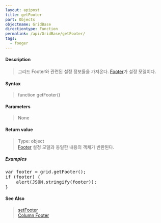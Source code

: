 ```yaml
---
layout: apipost
title: getFooter
part: Objects
objectname: GridBase
directiontype: Function
permalink: /api/GridBase/getFooter/
tags:
  - fooger
---
```



#### Description

> 그리드 Footer와 관련된 설정 정보들을 가져온다. [Footer](/api/types/Footer/)가 설정 모델이다.

#### Syntax

> function getFooter()

#### Parameters

> None

#### Return value

> Type: object  
> [Footer](/api/types/Footer/) 설정 모델과 동일한 내용의 객체가 반환된다.

##### Examples 

<pre class="prettyprint">
var footer = grid.getFooter();
if (footer) {
	alert(JSON.stringify(footer));
}
</pre>

#### See Also
> [setFooter](/api/GridBase/setFooter)  
> [Column Footer](http://demo.realgrid.com/Demo/ColumnFooter)